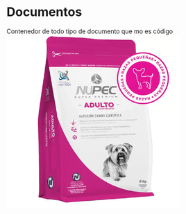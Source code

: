# Documentos
Contenedor de todo tipo de documento que mo es código
![adulto](https://raw.githubusercontent.com/JavierMauricio/Documentos/main/Nutricion/images/adulto.png)
